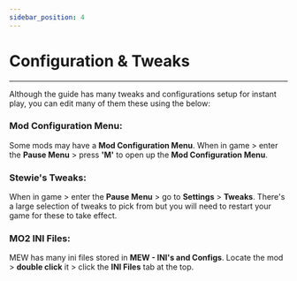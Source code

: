 ```yaml
---
sidebar_position: 4
---
```


# Configuration & Tweaks

---

Although the guide has many tweaks and configurations setup for instant play, you can edit many of them these using the below:


### Mod Configuration Menu:
Some mods may have a **Mod Configuration Menu**. When in game > enter the **Pause Menu** > press <span class="custom-text">**'M'**</span> to open up the **Mod Configuration Menu**.

### Stewie's Tweaks:
When in game > enter the **Pause Menu** > go to **Settings** > <span class="custom-text">**Tweaks**</span>. There's a large selection of tweaks to pick from but you will need to restart your game for these to take effect.

### MO2 INI Files:
MEW has many ini files stored in **MEW - INI's and Configs**. Locate the mod > **double click** it > click the <span class="custom-text">**INI Files**</span> tab at the top.